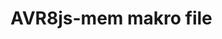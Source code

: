 <!--
author:   Fabian Bär

email:    Fabian.Baer@student.tu-freiberg.de

version:  0.0.2

comment:  Kein Kommentar!

script: https://fjangfaragesh.github.io/AVR8js-mem/dist/index.js
script: https://fjangfaragesh.github.io/AVR8js-mem/customfunctions.js
script: https://fjangfaragesh.github.io/AVR8js-mem/compileandrun.js

@AVR8jsMem.sketch
<script>
	async function sketch() {
		let code = `@input`;
		console.log("compiling...")
	    await compileAndRun(code,`@0`, isNaN(`@1`) ? 1000000 : `@1`*1, isNaN(`@2`) ? 0 : `@2`*1);
	 	console.log("running...")
	}
	sketch();
	"LIA: wait";
</script>
@end

-->

# AVR8js-mem makro file
